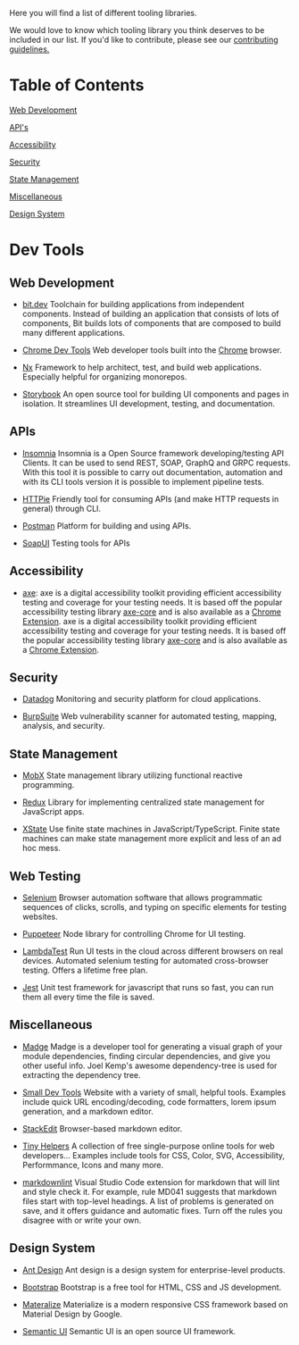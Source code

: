 Here you will find a list of different tooling libraries.

We would love to know which tooling library you think deserves to be included in our list. If you'd like to contribute, please see our [contributing guidelines.](./CONTRIBUTING.md)

# Table of Contents

[Web Development](#web-development)

[API's](#apis)

[Accessibility](#accessibility)

[Security](#security)

[State Management](#state-management)

[Miscellaneous](#miscellaneous)

[Design System](#cdesign-system)

# Dev Tools

## Web Development

- [bit.dev](https://bit.dev/)
Toolchain for building applications from independent components. Instead of building an application that consists of lots of components, Bit builds lots of components that are composed to build many different applications.

- [Chrome Dev Tools](https://developer.chrome.com/docs/devtools/)
Web developer tools built into the [Chrome](https://www.google.com/chrome/) browser.

- [Nx](https://nx.dev/)
Framework to help architect, test, and build web applications. Especially helpful for organizing monorepos.

- [Storybook](https://storybook.js.org/)
An open source tool for building UI components and pages in isolation. It streamlines UI development, testing, and documentation.

## APIs

- [Insomnia](https://insomnia.rest/)
Insomnia is a Open Source framework developing/testing API Clients. It can be used to send REST, SOAP, GraphQ and GRPC requests. With this tool it is possible to carry out documentation, automation and with its CLI tools version it is possible to implement pipeline tests.

- [HTTPie](https://httpie.io/)
Friendly tool for consuming APIs (and make HTTP requests in general) through CLI.

- [Postman](https://www.postman.com/)
Platform for building and using APIs.

- [SoapUI](https://www.soapui.org/)
Testing tools for APIs

## Accessibility

- [axe](https://www.deque.com/axe/): axe is a digital accessibility toolkit providing efficient accessibility testing and coverage for your testing needs. It is based off the popular accessibility testing library [axe-core](https://github.com/dequelabs/axe-core) and is also available as a [Chrome Extension](https://chrome.google.com/webstore/detail/axe-devtools-web-accessib/lhdoppojpmngadmnindnejefpokejbdd?hl=en-US).
axe is a digital accessibility toolkit providing efficient accessibility testing and coverage for your testing needs. It is based off the popular accessibility testing library [axe-core](https://github.com/dequelabs/axe-core) and is also available as a [Chrome Extension](https://chrome.google.com/webstore/detail/axe-devtools-web-accessib/lhdoppojpmngadmnindnejefpokejbdd?hl=en-US).

## Security

- [Datadog](https://www.datadoghq.com/)
Monitoring and security platform for cloud applications.

- [BurpSuite](https://portswigger.net/burp)
Web vulnerability scanner for automated testing, mapping, analysis, and security.

## State Management

- [MobX](https://mobx.js.org/README.html)
State management library utilizing functional reactive programming.

- [Redux](https://redux.js.org/)
Library for implementing centralized state management for JavaScript apps.

- [XState](https://xstate.js.org/)
Use finite state machines in JavaScript/TypeScript. Finite state machines can make state management more explicit and less of an ad hoc mess.

## Web Testing

- [Selenium](https://www.selenium.dev/)
Browser automation software that allows programmatic sequences of clicks, scrolls, and typing on specific elements for testing websites.

- [Puppeteer](https://pptr.dev/)
Node library for controlling Chrome for UI testing.

- [LambdaTest](https://www.lambdatest.com/)
Run UI tests in the cloud across different browsers on real devices. Automated selenium testing for automated cross-browser testing. Offers a lifetime free plan.

- [Jest](https://jestjs.io)
Unit test framework for javascript that runs so fast, you can run them all every time the file is saved.

## Miscellaneous

- [Madge](https://github.com/pahen/madge)
Madge is a developer tool for generating a visual graph of your module dependencies, finding circular dependencies, and give you other useful info. Joel Kemp's awesome dependency-tree is used for extracting the dependency tree.

- [Small Dev Tools](https://smalldev.tools/)
Website with a variety of small, helpful tools. Examples include quick URL encoding/decoding, code formatters, lorem ipsum generation, and a markdown editor.

- [StackEdit](https://stackedit.io/)
Browser-based markdown editor.

- [Tiny Helpers](https://tiny-helpers.dev/)
A collection of free single-purpose online tools for web developers... Examples include tools for CSS, Color, SVG, Accessibility, Performmance, Icons and many more.

- [markdownlint](https://github.com/DavidAnson/markdownlint)
Visual Studio Code extension for markdown that will lint and style check it. For example, rule MD041 suggests that markdown files start with top-level headings. A list of problems is generated on save, and it offers guidance and automatic fixes. Turn off the rules you disagree with or write your own.

## Design System

- [Ant Design](https://ant.design/)
Ant design is a design system for enterprise-level products.

- [Bootstrap](https://getbootstrap.com/)
Bootstrap is a free tool for HTML, CSS and JS development.

- [Materalize](https://materializecss.com/)
Materialize is a modern responsive CSS framework based on Material Design by Google. 

- [Semantic UI](https://semantic-ui.com/)
Semantic UI is an open source UI framework.